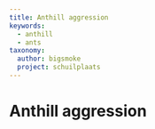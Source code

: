 ```yaml
---
title: Anthill aggression
keywords:
  - anthill
  - ants
taxonomy:
  author: bigsmoke
  project: schuilplaats
---
```


# Anthill aggression
